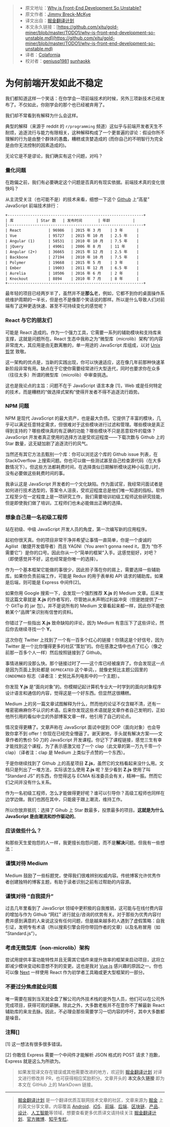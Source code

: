 > * 原文地址：[Why is Front-End Development So Unstable?](http://www.breck-mckye.com/blog/2018/05/why-is-front-end-development-so-unstable/)
> * 原文作者：[Jimmy Breck-McKye](http://www.breck-mckye.com)
> * 译文出自：[掘金翻译计划](https://github.com/xitu/gold-miner)
> * 本文永久链接：[https://github.com/xitu/gold-miner/blob/master/TODO1/why-is-front-end-development-so-unstable.md](https://github.com/xitu/gold-miner/blob/master/TODO1/why-is-front-end-development-so-unstable.md)
> * 译者：[Colafornia](https://github.com/Colafornia)
> * 校对者：[geniusq1981](https://github.com/geniusq1981) [sunhaokk](https://github.com/sunhaokk)

# 为何前端开发如此不稳定

我们都知道这样一个笑话：在你学会一项前端技术的时候，另外三项新技术已经发布了。不仅如此，你刚学会的那个也已经被弃用了。

我们却不常看到有解释为什么会这样。

典型的解释（来源于 reddit 的 `r/programming` 频道）这似乎与前端开发者天生不耐烦，追逐流行与能力有限相关，这种解释构成了一个更普遍的谬论：假设你所不理解的行为是由整个群体的愚蠢，糟糕或贪婪造成的 (而你自己的不明智行为完全是由你无法控制的因素造成的)。

无论它是不是谬论，我们确实有这个问题，对吗？

### 量化问题

在跑偏之前，我们有必要确定这个问题是否真的有现实依据。前端技术真的变化很快吗？

从主流受关注（也可能不是）的技术来看，细想一下这个 [Github](https://github.com/collections/front-end-javascript-frameworks) 上“高星” JavaScript 前端技术排行：

```
+------------------------------------------------------------+
| 库          | Star 数   | 发布时间       | 年龄          |
|------------------------------------------------------------+
| React            | 96986   | 2015 年 3 月    | 3 年      |
| Vue              | 95727   | 2015 年 10 月   | 2.5 年    |
| Angular (1)      | 58531   | 2010 年 10 月   | 7.5 年    |
| jQuery           | 49061   | 2006 年 8 月    | 11 年     |
| Angular (2+)     | 36665   | 2015 年 12 月   | 2.5 年    |
| Backbone         | 27194   | 2010 年 10 月   | 7.5 年    |
| Polymer          | 19668   | 2015 年 5 月    | 3 年      |
| Ember            | 19003   | 2011 年 12 月   | 6.5 年    |
| Aurelia          | 10506   | 2016 年 6 月    | 2 年      |
| Knockout         | 8894    | 2010 年 7 月    | 8 年      |
+------------------------------------------------------------+
```

最年轻的项目已经两岁半了，虽然并不是**那么**老，例如，它都不到你的桌面操作系统维护周期的一半长，但是也不是像那个笑话说的那样。所以是什么导致人们对前端有了这种更迭快速、甚至不可持续变化的感觉呢？

### React 与它的朋友们

可能是 React 造成的。作为一个强力工具，它需要一系列的辅助模块和支持库来支撑，这就是问题所在。React 生态中我称之为“微型库（microlib）架构”的内容非常庞大，其应用是由无数离散的，单一用途的 JavaScript 库组成，以对 [Unix 哲学](https://homepage.cs.uri.edu/~thenry/resources/unix_art/ch01s06.html) 致敬。

这一架构的优点是，当新的实践出现，你可以快速适应，这在像几年前那种快速革新阶段非常有用。缺点在于它使你需要经常进行大型迭代，同时也要求你在众多（往往太多）所谓的微型库（microlib）中审查挑选。

这也是我论点的主旨：问题不在于 JavaScript 语言本身 [1]，Web 或是任何特定的技术，而是糟糕的“做选择式架构”使得开发者不得不追逐流行趋势。

### NPM 问题

NPM 是现代 JavaScript 的最大资产，也是最大负债。它提供了丰富的模块，几乎可以满足任意特定需求，但很难对于这些模块进行过滤和管理。哪些模块是真正得到支持的？哪些模块真的有正确的功能？哪些模块不只是恶意软件的载体？JavaScript 开发者真正使用的选择方法是受欢迎程度——下载次数与 Github 上的 Star 数量，这无疑加剧了追逐流行的风气。

当然还有其它方法去甄别一个库：你可以浏览这个库的 Github issue 列表，在 StackOverflow 上搜索问题。你也可以做一些测试甚至自己检查源代码（在大多数情况下）。但这些方法都耗费时间，在选择类似日期解析模块这种小玩意儿时，没有必要做这些耗费时间的事。

我承认这是 JavaScript 开发者的一个文化缺陷。作为面试官，我经常问面试者是如何进行技术选型的，答案令人沮丧，受欢迎程度总是他们唯一知道的指标。软件工程至少在一定程度上是一项研究工作，我们需要培训初级工程师这些研究技能，但是即使我们做了培训，工程师们也未必能做出正确的选择。

### 想象自己是一名初级工程师

站在初级、中级 JavaScript 开发人员的角度，第一次编写新的应用程序。

起初你很天真。你的项目非常干净并希望让事情一直简单，你是一个虔诚的 Agilist（敏捷开发倡导者）而且 YAGNI（You aren't gonna need it，意为 “你不需要它”）是你的口号。因此你从一个“简单的框架”入手。这感觉挺好，对吧？（即使感觉并不好，这也经常是你唯一的选择）。

作为一个基本框架它能做的事很少，因此担子落在你的肩上，需要选择一些辅助库。如果你负责前端工作，可能是 Redux 的用于表单和 API 请求的辅助库。如果是后端，则可能是 Express 中间件[2]。

如果你用 Google 搜索一下，会发现一个强烈推荐 **X.js** 的 Medium 文章。后来发现这篇文章就是 **X.js** 的作者写的，尽管她从未声明过利益冲突（但是她提供了一个 GitTip 的 jar 包）。并不是说所有的 Medium 文章看起来都一样，因此你不能依赖某个“品牌”来识别有信誉的资料。

你错过了一些指出 **X.js** 致命缺陷的评论，因为 Medium 有意压下了这些评论，然后你去继续寻找一个 **Y**。

这次你在 Twitter 上找到了一个有一百多个红心的链接！你猜这是个好信号，因为 Twitter 是一个比你懂得更多的社区“策划”的。你在感激之情中也点了红心（像之前那一百多个人一样）然后按照链接到了 Github。

事情进展的没那么快。那个链接过时了——这个库已经被废弃了。你会发现这一点是因为页面上到处都是 `DEPRECATED` 这个单词，，就像史努比主题公园里的 `CONDEMNED` 标志（译者注：史努比系列电影中的一个主题）。

你发现 **Y.js** 是“面向对象”的。你模糊记起计算机专业大一时学到的面向对象程序设计语言和通信的内容，觉得这是一个好东西。但显然这很糟糕。

Medium 上的另一篇文章试图解释为什么，然而他的论证不仅含糊不清，还有一堆密密麻麻你不认识的术语。后来你发现这些术语就是文章作者自己发明的，正如他所引用的看似中立的外部博客文章一样，他引用了自己的论点。

情况变得更糟了。文章声称在 JavaScript 面试中提到 OOP（面向对象）也会导致你拿不到 offer！你现在已经完全懵逼了。谢天谢地，手头就有解决方案——文章作者的售价 50 刀的 JavaScript 开发课程。你记下了课程链接，感觉三生有幸才能找到这个课程，为了表示感激又给了一个 clap（此文章的第一万九千零一个 clap）（译者注：clap 是 Medium 上类似于点赞的一个东西）。

于是你继续找到了 Github 上的高星项目 **Z.js**，虽然它的文档看起来没什么用。文档只是列出了一堆方法，实际该怎么使用 **Z.js** 呢？至少看到 **Z.js** 使用了叫 “Standard JS” 的东西，你觉得这与 ECMA 标准委员会有关，精神一振。然而它们之间并没有什么关系。

作为一名初级工程师，怎么才能做得更好呢？谁可以引导你？高级工程师也同样在边学边做。我们也困在其中，只能疲于跟上潮流，维持工作。

所以你放弃抵抗：选择了 Gihub 上 Star 数最多，投票最多的项目。**这就是为什么 JavaScript 是由潮流和炒作驱动的**。

### 应该做些什么？

和那些天生爱抱怨的人一样，我更擅长抱怨问题，而不是**解决**问题。但我有一些想法：

### 谨慎对待 Medium

Medium 鼓励了一些标题党，使得我们很难辨别权威内容。传统博客允许优秀作者创建独特的博客主题，有助于读者识别之前有过帮助的内容源。

### 谨慎对待 “自我提升”

过去几年里看到了 JavaScript 领域中更积极的自我推销，这可能与在线付费内容的增加与作为 Github “网红” 进行就业/咨询的优势有关。对于那些为优秀内容付费并感到满意的人来说这没有任何问题，但是越来越多的人遇到了虚假策略：自我引证，发明专有术语（所以搜索引擎会将你带回作者的文章）以及名称冒用（如 “Standard.js”）。

### 考虑无微型库（non-microlib）架构

尝试用提供丰富功能特性并且无需其它插件来提升效率的框架来启动项目，这将立即减少模块变动和意想不到的变更。这也是我对 [Vue.js](https://vuejs.org/) 感兴趣的原因之一。你也可以像 [Next](https://github.com/zeit/next.js/) 一样使用 React 作为初学者工具箱或更大型框架的一部分。

### 不要过分焦虑就业问题

唯一需要在报到当天就全盘了解公司内外技术栈的是外包人员，他们可以在公司外完成项目，获得可观的薪酬。除此之外，大多数老板并不在意你不了解最新 React 辅助库的来龙去脉。因此，不必理会那些需要学习一切内容的呼吁，其中大多数都是噪音。

### 注释[]

[1] 这一想法有很多很多错误。

[2] 你敢信 Express 需要一个中间件才能解析 JSON 格式的 POST 请求？抱歉，Express 就是这么为所欲为。

> 如果发现译文存在错误或其他需要改进的地方，欢迎到 [掘金翻译计划](https://github.com/xitu/gold-miner) 对译文进行修改并 PR，也可获得相应奖励积分。文章开头的 **本文永久链接** 即为本文在 GitHub 上的 MarkDown 链接。


---

> [掘金翻译计划](https://github.com/xitu/gold-miner) 是一个翻译优质互联网技术文章的社区，文章来源为 [掘金](https://juejin.im) 上的英文分享文章。内容覆盖 [Android](https://github.com/xitu/gold-miner#android)、[iOS](https://github.com/xitu/gold-miner#ios)、[前端](https://github.com/xitu/gold-miner#前端)、[后端](https://github.com/xitu/gold-miner#后端)、[区块链](https://github.com/xitu/gold-miner#区块链)、[产品](https://github.com/xitu/gold-miner#产品)、[设计](https://github.com/xitu/gold-miner#设计)、[人工智能](https://github.com/xitu/gold-miner#人工智能)等领域，想要查看更多优质译文请持续关注 [掘金翻译计划](https://github.com/xitu/gold-miner)、[官方微博](http://weibo.com/juejinfanyi)、[知乎专栏](https://zhuanlan.zhihu.com/juejinfanyi)。
